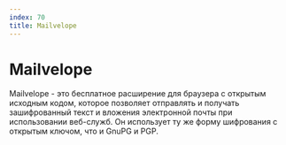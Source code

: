```yaml
---
index: 70
title: Mailvelope
---
```

# Mailvelope


Mailvelope - это бесплатное расширение для браузера с открытым исходным кодом, которое позволяет отправлять и получать зашифрованный текст и вложения электронной почты при использовании веб-служб. Он использует ту же форму шифрования с открытым ключом, что и GnuPG и PGP.